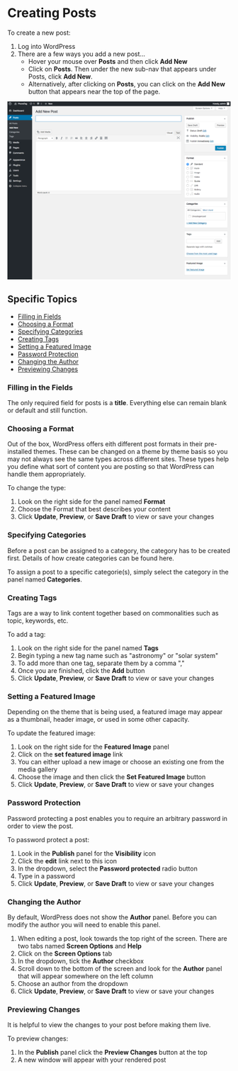 # Creating Posts

To create a new post:

1. Log into WordPress
2. There are a few ways you add a new post...
    - Hover your mouse over **Posts** and then click **Add New**
    - Click on **Posts**. Then under the new sub-nav that appears under Posts, click **Add New**.
    - Alternatively, after clicking on **Posts**, you can click on the **Add New** button that appears near the top of the page.


![New post page](creating-a-new-post.png)


## Specific Topics

- [Filling in Fields](#fillingFields)
- [Choosing a Format](#choosingFormat)
- [Specifying Categories](#specifyingCategories)
- [Creating Tags](#creatingTags)
- [Setting a Featured Image](#featuredImage)
- [Password Protection](#passwordProtect)
- [Changing the Author](#changeAuthor)
- [Previewing Changes](#previewingChange)


### <a name="fillingFields"></a>  Filling in the Fields

The only required field for posts is a **title**. Everything else can remain blank or default and still function.


### <a name="choosingFormat"></a> Choosing a Format

Out of the box, WordPress offers eith different post formats in their pre-installed themes. These can be changed on a theme by theme basis so you may not always see the same types
across different sites. These types help you define what sort of content you are posting so that WordPress can handle them appropriately.

To change the type:

1. Look on the right side for the panel named **Format**
1. Choose the Format that best describes your content
1. Click **Update**, **Preview**, or **Save Draft** to view or save your changes


### <a name="specifyingCategories"></a> Specifying Categories

Before a post can be assigned to a category, the category has to be created first. Details of how create categories can be found here.

To assign a post to a specific categorie(s), simply select the category in the panel named **Categories**.


### <a name="creatingTags"></a> Creating Tags

Tags are a way to link content together based on commonalities such as topic, keywords, etc.

To add a tag:
1. Look on the right side for the panel named **Tags**
2. Begin typing a new tag name such as "astronomy" or "solar system"
3. To add more than one tag, separate them by a comma ","
4. Once you are finished, click the **Add** button
5. Click **Update**, **Preview**, or **Save Draft** to view or save your changes


### <a name="featuredImage"></a> Setting a Featured Image

Depending on the theme that is being used, a featured image may appear as a thumbnail, header image, or used in some other capacity.

To update the featured image:
1. Look on the right side for the **Featured Image** panel
2. Click on the **set featured image** link
3. You can either upload a new image or choose an existing one from the media gallery
4. Choose the image and then click the **Set Featured Image** button
5. Click **Update**, **Preview**, or **Save Draft** to view or save your changes


### <a name="passwordProtect"></a> Password Protection

Password protecting a post enables you to require an arbitrary password in order to view the post.

To password protect a post:
1. Look in the **Publish** panel for the **Visibility** icon
2. Click the **edit** link next to this icon
3. In the dropdown, select the **Password protected** radio button
4. Type in a password
5. Click **Update**, **Preview**, or **Save Draft** to view or save your changes


### <a name="changeAuthor"></a> Changing the Author

By default, WordPress does not show the **Author** panel. Before you can modify the author you will need to enable this panel.

1. When editing a post, look towards the top right of the screen. There are two tabs named **Screen Options** and **Help**
2. Click on the **Screen Options** tab
3. In the dropdown, tick the **Author** checkbox
4. Scroll down to the bottom of the screen and look for the **Author** panel that will appear somewhere on the left column
5. Choose an author from the dropdown
6. Click **Update**, **Preview**, or **Save Draft** to view or save your changes


### <a name="previewChanges"></a> Previewing Changes

It is helpful to view the changes to your post before making them live. 

To preview changes:
1. In the **Publish** panel click the **Preview Changes** button at the top
2. A new window will appear with your rendered post
